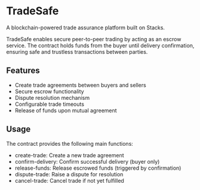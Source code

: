 # TradeSafe

A blockchain-powered trade assurance platform built on Stacks.

TradeSafe enables secure peer-to-peer trading by acting as an escrow service. The contract holds funds from the buyer until delivery confirmation, ensuring safe and trustless transactions between parties.

## Features

- Create trade agreements between buyers and sellers
- Secure escrow functionality
- Dispute resolution mechanism
- Configurable trade timeouts
- Release of funds upon mutual agreement

## Usage

The contract provides the following main functions:
- create-trade: Create a new trade agreement
- confirm-delivery: Confirm successful delivery (buyer only)
- release-funds: Release escrowed funds (triggered by confirmation)
- dispute-trade: Raise a dispute for resolution
- cancel-trade: Cancel trade if not yet fulfilled